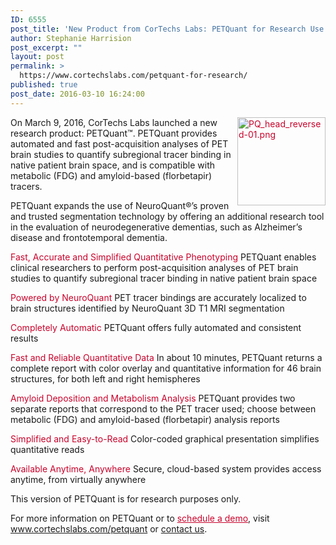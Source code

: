 ```yaml
---
ID: 6555
post_title: 'New Product from CorTechs Labs: PETQuant for Research Use'
author: Stephanie Harrision
post_excerpt: ""
layout: post
permalink: >
  https://www.cortechslabs.com/petquant-for-research/
published: true
post_date: 2016-03-10 16:24:00
---
```

<strong><span style="font-weight: 400;"><span style="color: #c8042c;"><img style="width: 141px; float: right;" title="PQ_head_reversed-01.png" src="https://www.cortechslabs.com/wp-content/uploads/2017/02/PQ_head_reversed-01.png?t=1486616743416&amp;width=141&amp;name=PQ_head_reversed-01.png" alt="PQ_head_reversed-01.png" width="141" /></span></span></strong>On March 9, 2016, CorTechs Labs launched a new research product: PETQuant™. PETQuant provides automated and fast post-acquisition analyses of PET brain studies to quantify subregional tracer binding in native patient brain space, and is compatible with metabolic (FDG) and amyloid-based (florbetapir) tracers.

PETQuant expands the use of NeuroQuant®’s proven and trusted segmentation technology by offering an additional research tool in the evaluation of neurodegenerative dementias, such as Alzheimer’s disease and frontotemporal dementia.

<span style="color: #c8042c;">Fast, Accurate and Simplified Quantitative Phenotyping</span>
PETQuant enables clinical researchers to perform post-acquisition analyses of PET brain studies to quantify subregional tracer binding in native patient brain space

<span style="color: #c8042c;">Powered by NeuroQuant</span>
<strong><span style="font-weight: 400;">PET tracer bindings are accurately localized to brain structures identified by NeuroQuant 3D T1 MRI segmentation</span></strong>

<span style="color: #c8042c;">Completely Automatic</span>
PETQuant offers fully automated and consistent results

<span style="color: #c8042c;">Fast and Reliable Quantitative Data</span>
In about 10 minutes, PETQuant returns a complete report with color overlay and quantitative information for 46 brain structures, for both left and right hemispheres

<span style="color: #c8042c;">Amyloid Deposition and Metabolism Analysis</span>
PETQuant provides two separate reports that correspond to the PET tracer used; choose between metabolic (FDG) and amyloid-based (florbetapir) analysis reports

<span style="color: #c8042c;">Simplified and Easy-to-Read</span>
Color-coded graphical presentation simplifies quantitative reads

<span style="color: #c8042c;">Available Anytime, Anywhere</span>
Secure, cloud-based system provides access anytime, from virtually anywhere

This version of PETQuant is for research purposes only.

For more information on PETQuant or to <span style="color: #c8042c;"><a style="color: #c8042c;" href="http://www.cortechslabs.com/petquant-demo/">schedule a demo</a></span>, visit <span style="color: #c8042c;"><a style="color: #c8042c;" href="http://www.cortechslabs.com/petquant">www.cortechslabs.com/petquant</a></span> or <a href="https://www.cortechslabs.com/contact/">contact us</a>.